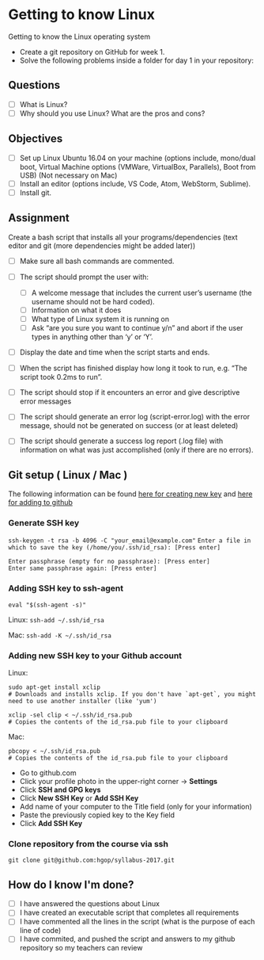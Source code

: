 # Getting to know Linux
Getting to know the Linux operating system

* Create a git repository on GitHub for week 1.
* Solve the following problems inside a folder for day 1 in your repository:

## Questions
- [ ] What is Linux?
- [ ] Why should you use Linux? What are the pros and cons?

## Objectives
- [ ] Set up Linux Ubuntu 16.04 on your machine (options include, mono/dual boot, Virtual Machine options (VMWare, VirtualBox, Parallels), Boot from USB) (Not necessary on Mac)
- [ ] Install an editor (options include, VS Code, Atom, WebStorm, Sublime).
- [ ] Install git.

## Assignment
Create a bash script that installs all your programs/dependencies (text editor and git (more dependencies might be added later))
- [ ] Make sure all bash commands are commented.
- [ ] The script should prompt the user with:
    - [ ] A welcome message that includes the current user’s username (the username should not be hard coded).
    - [ ] Information on what it does
    - [ ] What type of Linux system it is running on
    - [ ] Ask “are you sure you want to continue y/n” and abort if the user types in anything other than ‘y’ or ‘Y’.
- [ ] Display the date and time when the script starts and ends.
- [ ] When the script has finished display how long it took to run, e.g. “The script took 0.2ms to run”.
- [ ] The script should stop if it encounters an error and give descriptive error messages
- [ ] The script should generate an error log (script-error.log) with the error message, should not be generated on success (or at least deleted)
- [ ] The script should generate a success log report (.log file) with information on what was just accomplished (only if there are no errors).


## Git setup  ( Linux / Mac )
The following information can be found [here for creating new key](https://help.github.com/articles/generating-a-new-ssh-key-and-adding-it-to-the-ssh-agent/) and [here for adding to github](https://help.github.com/articles/adding-a-new-ssh-key-to-your-github-account/)
### Generate SSH key
```ssh-keygen -t rsa -b 4096 -C "your_email@example.com"```
```Enter a file in which to save the key (/home/you/.ssh/id_rsa): [Press enter]```
```
Enter passphrase (empty for no passphrase): [Press enter]
Enter same passphrase again: [Press enter]
```
### Adding SSH key to ssh-agent
```eval "$(ssh-agent -s)"```

Linux:
```ssh-add ~/.ssh/id_rsa```

Mac:
```ssh-add -K ~/.ssh/id_rsa```

### Adding new SSH key to your Github account
Linux:

```
sudo apt-get install xclip
# Downloads and installs xclip. If you don't have `apt-get`, you might need to use another installer (like 'yum')

xclip -sel clip < ~/.ssh/id_rsa.pub
# Copies the contents of the id_rsa.pub file to your clipboard
```

Mac:

```
pbcopy < ~/.ssh/id_rsa.pub
# Copies the contents of the id_rsa.pub file to your clipboard
```
* Go to github.com
* Click your profile photo in the upper-right corner -> **Settings**
* Click **SSH and GPG keys**
* Click **New SSH Key** or **Add SSH Key**
* Add name of your computer to the Title field (only for your information)
* Paste the previously copied key to the Key field
* Click **Add SSH Key**

### Clone repository from the course via ssh
```git clone git@github.com:hgop/syllabus-2017.git```
## How do I know I'm done?
- [ ] I have answered the questions about Linux
- [ ] I have created an executable script that completes all requirements
- [ ] I have commented all the lines in the script (what is the purpose of each line of code)
- [ ] I have commited, and pushed the script and answers to my github repository so my teachers can review
